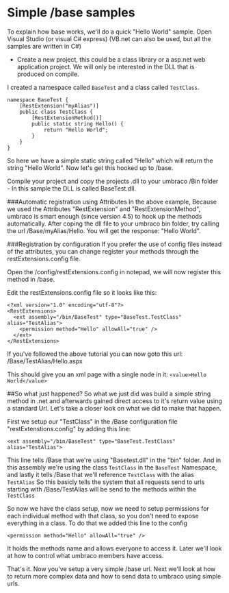 # Simple /base samples

To explain how base works, we'll do a quick "Hello World" sample. Open Visual Studio (or visual C# express) (VB.net can also be used, but all the samples are written in C#)  

- Create a new project, this could be a class library or a asp.net web application project.  We will only be interested in the DLL that is produced on compile.

I created a namespace called `BaseTest` and a class called `TestClass`.

    namespace BaseTest {
        [RestExtension("myAlias")]
        public class TestClass {
            [RestExtensionMethod()]
            public static string Hello() {
                return "Hello World";
            }
        }
    } 

So here we have a simple static string called "Hello" which will return the string  "Hello World". Now let's get this hooked up to /base.

Compile your project and copy the projects .dll to your umbraco /Bin folder - In this sample the DLL is called BaseTest.dll.

###Automatic registration using Attributes
In the above example, Because we used the Attributes "RestExtension" and "RestExtensionMethod", umbraco is smart enough (since version 4.5) to hook up the methods automatically.  After coping the dll file to your umbraco bin folder, try calling the url /Base/myAlias/Hello.  You will get the response: "Hello World".

###Registration by configuration
If you prefer the use of config files instead of the attributes, you can change register your methods through the restExtensions.config file.

Open the /config/restExtensions.config in notepad, we will now register this method in /base. 

Edit the restExtensions.config file so it looks like this:

    <?xml version="1.0" encoding="utf-8"?>
    <RestExtensions>
      <ext assembly="/bin/BaseTest" type="BaseTest.TestClass" alias="TestAlias">
        <permission method="Hello" allowAll="true" />
      </ext>
    </RestExtensions> 

If you've followed the above tutorial you can now goto this url: <your umbraco installations domain>/Base/TestAlias/Hello.aspx

This should give you an xml page with a single node in it: `<value>Hello World</value>`

##So what just happened?
So what we just did was build a simple string method in .net and afterwards gained direct access to it's return value using a standard Url. Let's take a closer look on what we did to make that happen.

First we setup our "TestClass" in the /Base configuration file "restExtenstions.config" by adding this line:

    <ext assembly="/bin/BaseTest" type="BaseTest.TestClass" alias="TestAlias">

This line tells /Base that we're using "Basetest.dll" in the "bin" folder. And in this assembly we're using the class `TestClass` in the `BaseTest` Namespace, and lastly it tells /Base that we'll reference `TestClass` with the alias `TestAlias` So this basicly tells the system that all requests send to urls starting with /Base/TestAlias will be send to the methods within the `TestClass`

So now we have the class setup, now we need to setup permissions for each individual method with that class, so you don't need to expose everything in a class. To do that we added this line to the config

    <permission method="Hello" allowAll="true" />

It holds the methods name and allows everyone to access it. Later we'll look at how to control what umbraco members have access.

That's it. Now you've setup a very simple /base url. Next we'll look at how to return more complex data and how to send data to umbraco using simple urls.